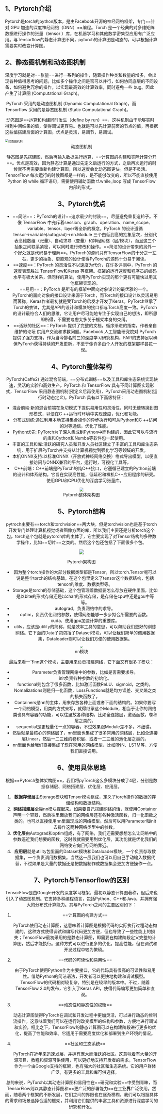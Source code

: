 ## 1、Pytorch介绍

​	Pytorch是torch的python版本，是由Facebook开源的神经网络框架，专门==针对 GPU 加速的深度神经网络（DNN）==编程。Torch 是一个经典的对多维矩阵数据进行操作的张量（tensor ）库，在机器学习和其他数学密集型应用有广泛应用。与Tensorflow的静态计算图不同，pytorch的计算图是动态的，可以根据计算需要实时改变计算图。

## 2、静态图机制和动态图机制

​	深度学习就是对==张量==进行一系列的操作，随着操作种类和数量的增多，会出现各种值得思考的问题。比如多个操作之间是否可以并行，如何协同底层的不同设备，如何避免冗余的操作，以实现最高效的计算效率，同时避免一些 bug。因此产生了计算图 (Computational Graph)。

​	PyTorch 采用的是动态图机制 (Dynamic Computational Graph)，而 Tensorflow 采用的是静态图机制 (Static Computational Graph)。

​	动态图是==运算和构建同时发生（define by run）==，这种机制由于能够实时得到中间结果的值，使得调试更容易。也就是可以先计算前面的节点的值，再根据这些值搭建后面的计算图。优点是灵活，易调节，易调试。

<img src="E:\pytorch\Notebook\image\day_01\动态图机制.webp" alt="动态图机制" style="zoom: 67%;" />

<center>动态图机制

​	静态图是先搭建图，然后再输入数据进行运算，==计算图的构建和实际计算分开==。优点是高效，因为静态计算是通过先定义后运行的方式，之后再次运行的时候就不再需要重新构建计算图，所以速度会比动态图更快。但是不灵活。TensorFlow 每次运行的时候图都是一样的，是不能够改变的，所以不能直接使用 Python 的 while 循环语句，需要使用辅助函数 tf.while_loop 写成 TensorFlow 内部的形式。

## 3、Pytorch优点

- ==简洁==：PyTorch的设计==追求最少的封装==，尽量避免重复造轮子。不像 TensorFlow 中充斥着session、graph、operation、name_scope、variable、tensor、layer等全新的概念，PyTorch 的设计遵循tensor→variable(autograd)→nn.Module 三个由低到高的抽象层次，分别代表高维数组（张量）、自动求导（变量）和神经网络（层/模块），而且这三个抽象之间联系紧密，可以同时进行修改和操作。==简洁的设计带来的另外一个好处就是代码易于理解==。PyTorch的源码只有TensorFlow的十分之一左右，更少的抽象、更直观的设计使得PyTorch的源码十分易于阅读。
- ==速度==：PyTorch 的灵活性不以速度为代价，在许多评测中，PyTorch 的速度表现胜过 TensorFlow和Keras 等框架。框架的运行速度和程序员的编码水平有极大关系，但同样的算法，使用PyTorch实现的那个更有可能快过用其他框架实现的。
- ==易用==：PyTorch 是所有的框架中面向对象设计的最优雅的一个。PyTorch的面向对象的接口设计来源于Torch，而Torch的接口设计以灵活易用而著称，Keras作者最初就是受Torch的启发才开发了Keras。PyTorch继承了Torch的衣钵，尤其是API的设计和模块的接口都与Torch高度一致。PyTorch的设计最符合人们的思维，它让用户尽可能地专注于实现自己的想法，即所思即所得，不需要考虑太多关于框架本身的束缚。
- ==活跃的社区==：PyTorch 提供了完整的文档，循序渐进的指南，作者亲自维护的论坛 供用户交流和求教问题。Facebook 人工智能研究院对 PyTorch 提供了强力支持，作为当今排名前三的深度学习研究机构，FAIR的支持足以确保PyTorch获得持续的开发更新，不至于像许多由个人开发的框架那样昙花一现。

## 4、Pytorch整体架构

​	PyTorch(Caffe2) 通过混合前端，==分布式训练==以及工具和库生态系统实现快速，灵活的实验和高效生产。PyTorch 和 TensorFlow 具有不同计算图实现形式，TensorFlow 采用静态图机制(预定义后再使用)，PyTorch采用动态图机制(运行时动态定义)。PyTorch 具有以下高级特征：

- 混合前端:新的混合前端在急切模式下提供易用性和灵活性，同时无缝转换到图形模式，以便在C ++运行时环境中实现速度，优化和功能。
- 分布式训练:通过利用本地支持集合操作的异步执行和可从Python和C ++访问的对等通信，优化了性能。
- Python优先: PyTorch为了深入集成到Python中而构建的，因此它可以与流行的库和Cython和Numba等软件包一起使用。
- 丰富的工具和库:活跃的研究人员和开发人员社区建立了丰富的工具和库生态系统，用于扩展PyTorch并支持从计算机视觉到强化学习等领域的开发。  
- 本机ONNX支持:以标准ONNX（开放式神经网络交换）格式导出模型，以便直接访问与ONNX兼容的平台，运行时，可视化工具等。   
- C++前端：C++前端是PyTorch的纯C++接口，它遵循已建立的Python前端的设计和体系结构。它旨在实现高性能，低延迟和裸机C++应用程序的研究。 使用GPU和CPU优化的深度学习张量库。

<img src="E:\pytorch\Notebook\image\day_01\Pytoch架构.jpg" style="zoom:80%;" />

<center>Pytorch整体架构图

## 5、Pytorch结构

​	pytroch主要有==torch和torchvision==两大块，但是torchvision也是基于torch开发专门处理计算机视觉或者图像方面的库，所以我们主要还是分析torch这个包。torch这个包就是pytorch库的主体了，它主要实现了对Tensor结构的多种数学操作，比如==切片==之类的。然后这个包还包括了下面很多个包。

![](E:\pytorch\Notebook\image\day_01\PyTroch架构图.png)

<center>Pytorch架构图

- 因为整个torch操作的大部分数据类型都是Tensor，所以torch.Tensor呢可以说是整个torch的结构基础，在这个包里定义了tensor这个数据结构，包括tensor的维度、数据类型等。
- Storage是torch的存储基础，这个包管理着数据要怎么存放在硬件里面，比如是以bite的形式存储还是以char的形式存储，是存储在cpu中还是gpu中等等。
- autograd，负责网络中的求导。
- optim，负责优化网络参数，使得网络能够一步步拟合所需要的函数。
- cuda，使用gpu加速计算的重要库。
- utils，应该是utility的简称，就是效率工具的意思，可以帮助我们更好的训练网络。它下面的Data子包包括了Dataset模块，可以让我们简单的调用数据集，Dataloader则可以让我们方便的使用数据集。



<img src="E:\pytorch\Notebook\image\day_01\nn模块.png" style="zoom: 50%;" />

<center>nn模块

​	最后来看一下nn这个模块，主要用来负责搭建网络，它下面又有很多子模块：

- Parameter负责管理网络中的参数，比如是否需要求导。
- init负责各种参数的初始化。
- functional则包含了很多函数，比如激活函数ReLU、sigmoid，之类的。Nomalizations则是归一化函数，LossFunctions就是均方误差、交叉熵之类的损失函数了。
- Containers是nn的主体，用来存放各种上面或者下面的结构的。如果你要写一个网络模型，用类的方式来写，就得继承这个Module，相当于让你的网络类也具有容器的功能，可以往里放各种结构，比如全连接层，激活函数，卷积层之类的。
- sequential是更轻量化一点的容器，不过效果跟Module差不多，不细讲。
- 然后就是最核心的网络层了，nn里面也集成了很多常用的网络层，比如全连接层Linear，然后一二三维的卷积层、或者一二三维的池化层之类的。
- nn里面也给我们直接集成了现在常用的网络模型，比如RNN、LSTM等，方便我们直接调用。

## 6、使用具体思路

​	根据==Pytorch整体架构图==，我们将pyTorch这么多模块分成了4层，分别是数据存储层、网络搭建层、优化层、应用层。

1. **数据存储层**由Storage模块和Tensor模块组成，定义了torch操作的数据的存储结构和数据结构。
2. **网络搭建层**全靠nn模块撑起来。如果要自己搭建网络的话，就使用Container声明一个容器，然后往里面放我们的网络层还有各种激活函数，归一化函数之类的。也可以直接使用nn里面现成的网络模型。然后可以用Parameter和init去操作这两种网络类型中的参数。
3. **优化层**由Autograd和optim组成，有了网络，我们还需要想想怎么让网络中的参数逼近我们想要的函数，这时候就需要用到优化层，其功能就是优化我们的网络使它向目标网络靠近。
4. **应用层**就是utility包里面的Dataset模块和Dataloader模块，一个负责存取数据集，一个负责调用数据集。当然这一层我们也可以用自己手动输入数据代替，不过如果是大量的数据还是把数据制作成数据集会更加方便操作一点。

## 7、Pytorch与Tensorflow的区别

​	TensorFlow是由Google开发的深度学习框架，最初以静态计算图著称，但后来也引入了动态图机制。它支持多种编程语言，包括Python、C++和Java，并拥有强大的分布式计算能力。其与PyTorch之间的主要区别如下：

1. ==计算图的构建方式==

   ​	PyTorch使用动态计算图，这意味着计算图是根据代码的实际执行过程动态构建的。这种方式使得调试和编写代码更加方便，但也导致了一些性能上的损失；TensorFlow最初采用的是静态计算图，即需要在构建阶段定义完整的计算图，然后才能执行。这种方式可以进行更多的优化，提高性能，但在调试和开发过程中较为繁琐。

2. ==代码的可读性和易用性==

   ​	由于PyTorch使用Python作为主要接口，它的代码具有很高的可读性和易用性。借助Python的简洁语法，开发者可以更快地构建和调试模型。TensorFlow的代码相对较复杂，特别是在较早的版本中。不过，随着TensorFlow 2.0的发布，它引入了Keras API，使得代码编写更加简单和直观。

3. ==动态性和静态性的权衡==

   ​	动态计算图使得PyTorch在调试和开发过程中更加灵活，可以进行动态的控制流操作。这意味着我们可以在运行时改变模型的结构和参数，方便地进行调试和实验。相比之下，TensorFlow的静态计算图可以在构建阶段进行更多的优化，提高了性能和效率。它适用于需要高度优化和部署到生产环境的情况。

4. ==社区和生态系统==

   ​	PyTorch在近年来迅速发展，并拥有庞大而活跃的社区。这意味着有大量的开源项目、教程和资源可供使用，可以更好地支持开发者的需求。TensorFlow作为一个由Google支持的框架，也有强大的社区和生态系统。它的用户群体广泛，有更多的工具和库可供选择。

​	总的来说，PyTorch以其动态计算图和易用性在==研究和实验==中受到青睐，而TensorFlow则以其静态计算图和==更广泛的部署能力==在**工业界**广泛使用。然而，随着两个框架的不断发展，它们之间的界限也在逐渐模糊。我们可以根据具体的需求和场景选择合适的框架，并利用它们提供的丰富工具和资源进行深度学习的研究和开发。

